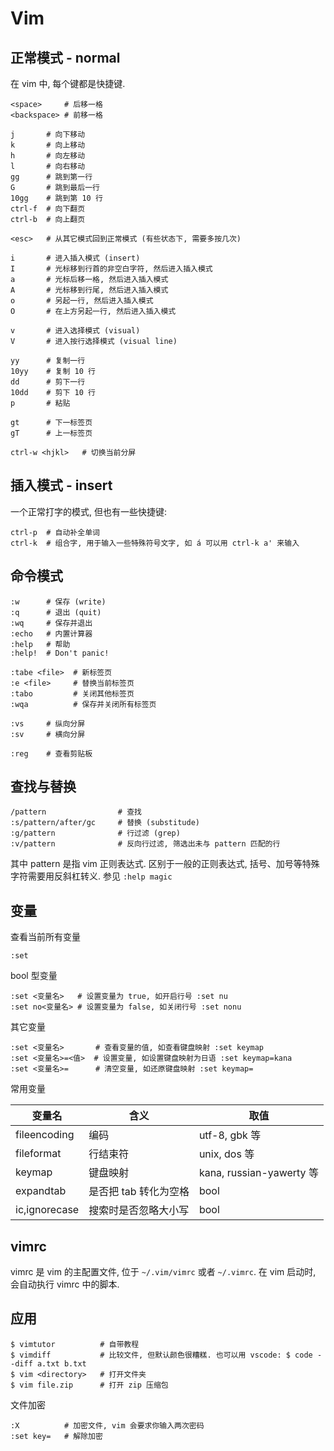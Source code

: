 # Vim

## 正常模式 - normal

在 vim 中, 每个键都是快捷键.
```
<space>     # 后移一格
<backspace> # 前移一格

j       # 向下移动
k       # 向上移动
h       # 向左移动
l       # 向右移动
gg      # 跳到第一行
G       # 跳到最后一行
10gg    # 跳到第 10 行
ctrl-f  # 向下翻页
ctrl-b  # 向上翻页

<esc>   # 从其它模式回到正常模式 (有些状态下, 需要多按几次)

i       # 进入插入模式 (insert)
I       # 光标移到行首的非空白字符, 然后进入插入模式
a       # 光标后移一格, 然后进入插入模式
A       # 光标移到行尾, 然后进入插入模式
o       # 另起一行, 然后进入插入模式
O       # 在上方另起一行, 然后进入插入模式

v       # 进入选择模式 (visual)
V       # 进入按行选择模式 (visual line)

yy      # 复制一行
10yy    # 复制 10 行
dd      # 剪下一行
10dd    # 剪下 10 行
p       # 粘贴

gt      # 下一标签页
gT      # 上一标签页

ctrl-w <hjkl>   # 切换当前分屏
```

## 插入模式 - insert

一个正常打字的模式, 但也有一些快捷键:
```
ctrl-p  # 自动补全单词
ctrl-k  # 组合字, 用于输入一些特殊符号文字, 如 á 可以用 ctrl-k a' 来输入
```

## 命令模式

```
:w      # 保存 (write)
:q      # 退出 (quit)
:wq     # 保存并退出
:echo   # 内置计算器
:help   # 帮助
:help!  # Don't panic!

:tabe <file>  # 新标签页
:e <file>     # 替换当前标签页
:tabo         # 关闭其他标签页
:wqa          # 保存并关闭所有标签页

:vs     # 纵向分屏
:sv     # 横向分屏

:reg    # 查看剪贴板
```

## 查找与替换

```
/pattern                # 查找
:s/pattern/after/gc     # 替换 (substitude)
:g/pattern              # 行过滤 (grep)
:v/pattern              # 反向行过滤, 筛选出未与 pattern 匹配的行
```

其中 pattern 是指 vim 正则表达式. 区别于一般的正则表达式, 括号、加号等特殊字符需要用反斜杠转义. 参见 `:help magic`

## 变量

查看当前所有变量
```
:set
```

bool 型变量
```
:set <变量名>   # 设置变量为 true, 如开启行号 :set nu
:set no<变量名> # 设置变量为 false, 如关闭行号 :set nonu
```

其它变量
```
:set <变量名>       # 查看变量的值, 如查看键盘映射 :set keymap
:set <变量名>=<值>  # 设置变量, 如设置键盘映射为日语 :set keymap=kana
:set <变量名>=      # 清空变量, 如还原键盘映射 :set keymap=
```

常用变量

|变量名|含义|取值|
|------|----|----|
|fileencoding|编码|utf-8, gbk 等|
|fileformat|行结束符|unix, dos 等|
|keymap|键盘映射|kana, russian-yawerty 等|
|expandtab|是否把 tab 转化为空格|bool|
|ic,ignorecase|搜索时是否忽略大小写|bool|

## vimrc

vimrc 是 vim 的主配置文件, 位于 `~/.vim/vimrc` 或者 `~/.vimrc`.
在 vim 启动时, 会自动执行 vimrc 中的脚本.

## 应用

```
$ vimtutor          # 自带教程
$ vimdiff           # 比较文件, 但默认颜色很糟糕. 也可以用 vscode: $ code --diff a.txt b.txt
$ vim <directory>   # 打开文件夹
$ vim file.zip      # 打开 zip 压缩包
```

文件加密
```
:X          # 加密文件, vim 会要求你输入两次密码
:set key=   # 解除加密
```
